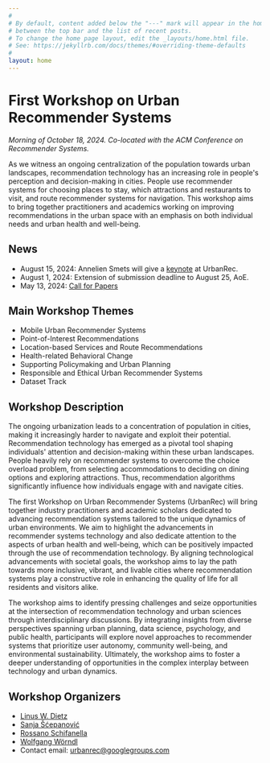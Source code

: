 ```yaml
---
#
# By default, content added below the "---" mark will appear in the home page
# between the top bar and the list of recent posts.
# To change the home page layout, edit the _layouts/home.html file.
# See: https://jekyllrb.com/docs/themes/#overriding-theme-defaults
#
layout: home
---
```


# First Workshop on Urban Recommender Systems

*Morning of October 18, 2024. Co-located with the ACM Conference on Recommender Systems.*

As we witness an ongoing centralization of the population towards urban landscapes, recommendation technology has an increasing role in people's perception and decision-making in cities. People use recommender systems for choosing places to stay, which attractions and restaurants to visit, and route recommender systems for navigation.
This workshop aims to bring together practitioners and academics working on improving recommendations in the urban space with an emphasis on both individual needs and urban health and well-being.


## News

- August 15, 2024: Annelien Smets will give a [keynote](/UrbanRec2024/program/) at UrbanRec.
- August 1, 2024: Extension of submission deadline to August 25, AoE.
- May 13, 2024: [Call for Papers](/UrbanRec2024/call/)

## Main Workshop Themes

- Mobile Urban Recommender Systems
- Point-of-Interest Recommendations
- Location-based Services and Route Recommendations
- Health-related Behavioral Change
- Supporting Policymaking and Urban Planning
- Responsible and Ethical Urban Recommender Systems
- Dataset Track


## Workshop Description

The ongoing urbanization leads to a concentration of population in cities, making it increasingly harder to navigate and exploit their potential. Recommendation technology has emerged as a pivotal tool shaping individuals' attention and decision-making within these urban landscapes. People heavily rely on recommender systems to overcome the choice overload problem, from selecting accommodations to deciding on dining options and exploring attractions. Thus, recommendation algorithms significantly influence how individuals engage with and navigate cities.

The first Workshop on Urban Recommender Systems (UrbanRec) will bring together industry practitioners and academic scholars dedicated to advancing recommendation systems tailored to the unique dynamics of urban environments. We aim to highlight the advancements in recommender systems technology and also dedicate attention to the aspects of urban health and well-being, which can be positively impacted through the use of recommendation technology. By aligning technological advancements with societal goals, the workshop aims to lay the path towards more inclusive, vibrant, and livable cities where recommendation systems play a constructive role in enhancing the quality of life for all residents and visitors alike.

The workshop aims to identify pressing challenges and seize opportunities at the intersection of recommendation technology and urban sciences through interdisciplinary discussions. By integrating insights from diverse perspectives spanning urban planning, data science, psychology, and public health, participants will explore novel approaches to recommender systems that prioritize user autonomy, community well-being, and environmental sustainability. Ultimately, the workshop aims to foster a deeper understanding of opportunities in the complex interplay between technology and urban dynamics.

## Workshop Organizers

- [Linus W. Dietz](https://linusdietz.com)
- [Sanja Šćepanović](https://www.bell-labs.com/about/researcher-profiles/sanjascepanovic)
- [Rossano Schifanella](http://www.di.unito.it/~schifane)
- [Wolfgang Wörndl](https://www.ce.cit.tum.de/cm/research-group/wolfgang-woerndl)
- Contact email: [urbanrec@googlegroups.com](mailto:urbanrec@googlegroups.com)
